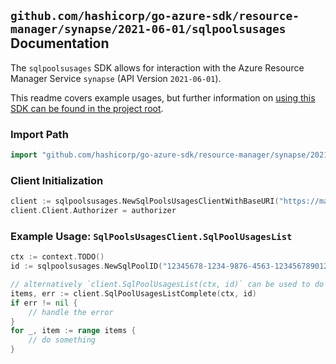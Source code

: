 
## `github.com/hashicorp/go-azure-sdk/resource-manager/synapse/2021-06-01/sqlpoolsusages` Documentation

The `sqlpoolsusages` SDK allows for interaction with the Azure Resource Manager Service `synapse` (API Version `2021-06-01`).

This readme covers example usages, but further information on [using this SDK can be found in the project root](https://github.com/hashicorp/go-azure-sdk/tree/main/docs).

### Import Path

```go
import "github.com/hashicorp/go-azure-sdk/resource-manager/synapse/2021-06-01/sqlpoolsusages"
```


### Client Initialization

```go
client := sqlpoolsusages.NewSqlPoolsUsagesClientWithBaseURI("https://management.azure.com")
client.Client.Authorizer = authorizer
```


### Example Usage: `SqlPoolsUsagesClient.SqlPoolUsagesList`

```go
ctx := context.TODO()
id := sqlpoolsusages.NewSqlPoolID("12345678-1234-9876-4563-123456789012", "example-resource-group", "workspaceValue", "sqlPoolValue")

// alternatively `client.SqlPoolUsagesList(ctx, id)` can be used to do batched pagination
items, err := client.SqlPoolUsagesListComplete(ctx, id)
if err != nil {
	// handle the error
}
for _, item := range items {
	// do something
}
```
